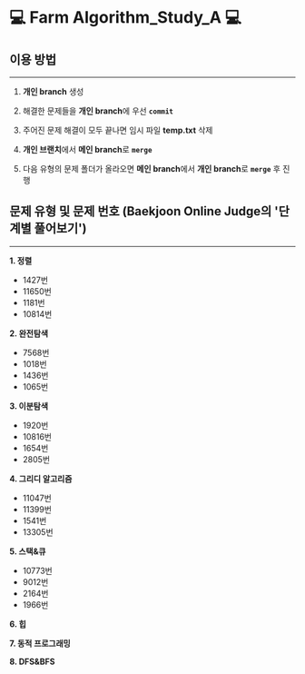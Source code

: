 # 💻 Farm Algorithm_Study_A 💻

## 이용 방법
------------

1. **개인 branch** 생성

2. 해결한 문제들을 **개인 branch**에 우선 <code>**commit**</code>

3. 주어진 문제 해결이 모두 끝나면 임시 파일 **temp.txt** 삭제

4. **개인 브랜치**에서 **메인 branch**로 <code>**merge**</code>

5. 다음 유형의 문제 폴더가 올라오면 **메인 branch**에서 **개인 branch**로 <code>**merge**</code> 후 진행


## 문제 유형 및 문제 번호 (**B**aekjoon **O**nline **J**udge의 '단계별 풀어보기')
------------
**1. 정렬**

* 1427번
* 11650번
* 1181번
* 10814번

**2. 완전탐색**

* 7568번
* 1018번
* 1436번
* 1065번

**3. 이분탐색**

* 1920번
* 10816번
* 1654번
* 2805번

**4. 그리디 알고리즘**

* 11047번
* 11399번
* 1541번
* 13305번

**5. 스택&큐**

* 10773번
* 9012번
* 2164번
* 1966번

**6. 힙**



**7. 동적 프로그래밍**



**8. DFS&BFS**